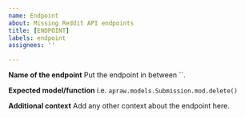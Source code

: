 ```yaml
---
name: Endpoint
about: Missing Reddit API endpoints
title: [ENDPOINT]
labels: endpoint
assignees: ''

---
```


**Name of the endpoint** Put the endpoint in between \`\`.

**Expected model/function** i.e. `apraw.models.Submission.mod.delete()`

**Additional context** Add any other context about the endpoint here.

